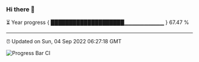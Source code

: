 ### Hi there 👋

⏳ Year progress { ████████████████████▁▁▁▁▁▁▁▁▁▁ } 67.47 %

---

⏰ Updated on Sun, 04 Sep 2022 06:27:18 GMT

![Progress Bar CI](https://github.com/ZhaoGui/ZhaoGui/workflows/Progress%20Bar%20CI/badge.svg)
